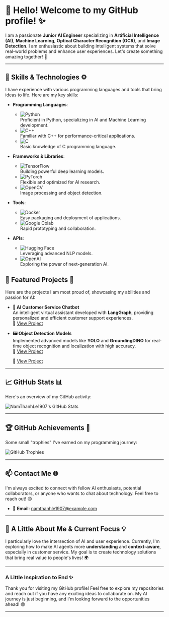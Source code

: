 # 👋 Hello! Welcome to my GitHub profile! ✨

I am a passionate **Junior AI Engineer** specializing in **Artificial Intelligence (AI)**, **Machine Learning**, **Optical Character Recognition (OCR)**, and **Image Detection**. I am enthusiastic about building intelligent systems that solve real-world problems and enhance user experiences. Let's create something amazing together! 🚀

---

## 🔧 Skills & Technologies ⚙️

I have experience with various programming languages and tools that bring ideas to life. Here are my key skills:

- **Programming Languages**:  
  - ![Python](https://img.shields.io/badge/-Python-3776AB?logo=python&logoColor=white)  
    Proficient in Python, specializing in AI and Machine Learning development.
  - ![C++](https://img.shields.io/badge/-C++-00599C?logo=c%2B%2B&logoColor=white)  
    Familiar with C++ for performance-critical applications.
  - ![C](https://img.shields.io/badge/-C-A8B9CC?logo=c&logoColor=white)  
    Basic knowledge of C programming language.

- **Frameworks & Libraries**:  
  - ![TensorFlow](https://img.shields.io/badge/-TensorFlow-FF6F00?logo=tensorflow&logoColor=white)  
    Building powerful deep learning models.
  - ![PyTorch](https://img.shields.io/badge/-PyTorch-EE4C2C?logo=pytorch&logoColor=white)  
    Flexible and optimized for AI research.
  - ![OpenCV](https://img.shields.io/badge/-OpenCV-5C3EE8?logo=opencv&logoColor=white)  
    Image processing and object detection.

- **Tools**:  
  - ![Docker](https://img.shields.io/badge/-Docker-2496ED?logo=docker&logoColor=white)  
    Easy packaging and deployment of applications.
  - ![Google Colab](https://img.shields.io/badge/-Google%20Colab-F9AB00?logo=googlecolab&logoColor=white)  
    Rapid prototyping and collaboration.

- **APIs**:  
  - ![Hugging Face](https://img.shields.io/badge/-Hugging%20Face-FFDA00?logo=huggingface&logoColor=white)  
    Leveraging advanced NLP models.
  - ![OpenAI](https://img.shields.io/badge/-OpenAI-412991?logo=openai&logoColor=white)  
    Exploring the power of next-generation AI.


## 🚀 Featured Projects 🌟

Here are the projects I am most proud of, showcasing my abilities and passion for AI:

- **🤖 AI Customer Service Chatbot**  
  An intelligent virtual assistant developed with **LangGraph**, providing personalized and efficient customer support experiences.  
  🔗 [View Project](https://github.com/NamThanhLe1907/langchain-rag)

- **🖼️ Object Detection Models**  
  Implemented advanced models like **YOLO** and **GroundingDINO** for real-time object recognition and localization with high accuracy.  
  🔗 [View Project](https://github.com/metwaroi31/Image-to-address)
  
  🔗 [View Project](https://github.com/NamThanhLe1907/Graduation-Thesis)
---

## 📈 GitHub Stats 📊

Here's an overview of my GitHub activity:

![NamThanhLe1907's GitHub Stats](https://github-readme-stats.vercel.app/api?username=NamThanhLe1907&show_icons=true&theme=radical)

---

## 🏆 GitHub Achievements 🏅

Some small "trophies" I've earned on my programming journey:

![GitHub Trophies](https://github-profile-trophy.vercel.app/?username=NamThanhLe1907&theme=dracula)

---

## 📫 Contact Me 🌐

I'm always excited to connect with fellow AI enthusiasts, potential collaborators, or anyone who wants to chat about technology. Feel free to reach out! 😊

- 📧 **Email**: [namthanhle1907@example.com](mailto:namthanhle1907@example.com)  


---

## 🌟 A Little About Me & Current Focus 💡

I particularly love the intersection of AI and user experience. Currently, I'm exploring how to make AI agents more **understanding** and **context-aware**, especially in customer service. My goal is to create technology solutions that bring real value to people's lives! 🌍

---

### A Little Inspiration to End ✨  
Thank you for visiting my GitHub profile! Feel free to explore my repositories and reach out if you have any exciting ideas to collaborate on. My AI journey is just beginning, and I'm looking forward to the opportunities ahead! 😄

---
